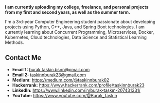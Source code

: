 <p> <strong>I am currently uploading my college, freelance, and personal projects from my first and second years, as well as the summer term.</strong> </p>
<p> 
    I'm a 3rd-year Computer Engineering student passionate about developing projects using Python, C++, Java, and Spring Boot technologies. 
    I am currently learning about Concurrent Programming, Microservices, Docker, Kubernetes, Cloud technologies, Data Science and Statistical Learning Methods.
</p>

<div class="contact-section">
    <h2>Contact Me</h2>
    <ul>
        <li><strong>Email 1:</strong> <a href="mailto:burak.taskin.bsnn@gmail.com">burak.taskin.bsnn@gmail.com</a></li>
        <li><strong>Email 2:</strong> <a href="mailto:taskinnburak23@gmail.com">taskinnburak23@gmail.com</a></li>
        <li><strong>Medium:</strong> <a href="https://medium.com/@taskinnburak02" target="_blank" rel="noopener noreferrer">https://medium.com/@taskinnburak02</a></li>
        <li><strong>Hackerrank:</strong> <a href="https://www.hackerrank.com/profile/taskinnburak23" target="_blank" rel="noopener noreferrer">https://www.hackerrank.com/profile/taskinnburak23</a></li>
        <li><strong>LinkedIn:</strong> <a href="https://www.linkedin.com/in/burak-taşkın-207431331/" target="_blank" rel="noopener noreferrer">https://www.linkedin.com/in/burak-taşkın-207431331/</a></li>
        <li><strong>YouTube:</strong> <a href="https://www.youtube.com/@Burak_Taskin" target="_blank" rel="noopener noreferrer">https://www.youtube.com/@Burak_Taskin</a></li>
    </ul>
</div>
